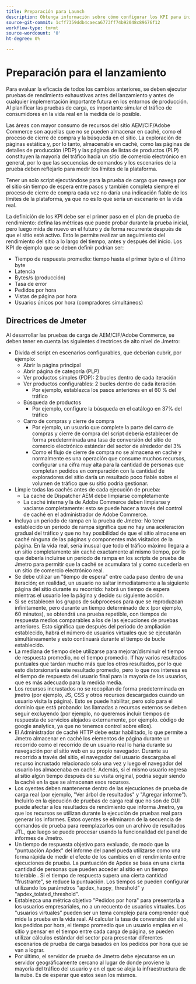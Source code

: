 ```yaml
---
title: Preparación para Launch
description: Obtenga información sobre cómo configurar los KPI para iniciar la solución Adobe Commerce y Adobe Experience Manager.
source-git-commit: 1cff7359ddb4caeca6773ff74b92048c89676f12
workflow-type: tm+mt
source-wordcount: '0'
ht-degree: 0%

---
```



# Preparación para el lanzamiento

Para evaluar la eficacia de todos los cambios anteriores, se deben ejecutar pruebas de rendimiento exhaustivas antes del lanzamiento y antes de cualquier implementación importante futura en los entornos de producción. Al planificar las pruebas de carga, es importante simular el tráfico de consumidores en la vida real en la medida de lo posible.

Las áreas con mayor consumo de recursos del sitio AEM/CIF/Adobe Commerce son aquellas que no se pueden almacenar en caché, como el proceso de cierre de compra y la búsqueda en el sitio. La exploración de páginas estática y, por lo tanto, almacenable en caché, como las páginas de detalles de producción (PDP) y las páginas de listas de productos (PLP) constituyen la mayoría del tráfico hacia un sitio de comercio electrónico en general, por lo que las secuencias de comandos y los escenarios de la prueba deben reflejarlo para medir los límites de la plataforma.

Tener un solo script ejecutándose para la prueba de carga que navega por el sitio sin tiempo de espera entre pasos y también completa siempre el proceso de cierre de compra cada vez no daría una indicación fiable de los límites de la plataforma, ya que no es lo que sería un escenario en la vida real.

La definición de los KPI debe ser el primer paso en el plan de prueba de rendimiento: defina las métricas que puede probar durante la prueba inicial, pero luego mida de nuevo en el futuro y de forma recurrente después de que el sitio esté activo. Esto le permite realizar un seguimiento del rendimiento del sitio a lo largo del tiempo, antes y después del inicio. Los KPI de ejemplo que se deben definir podrían ser:

- Tiempo de respuesta promedio: tiempo hasta el primer byte o el último byte
- Latencia
- Bytes/s (producción)
- Tasa de error
- Pedidos por hora
- Vistas de página por hora
- Usuarios únicos por hora (compradores simultáneos)

## Directrices de Jmeter

Al desarrollar las pruebas de carga de AEM/CIF/Adobe Commerce, se deben tener en cuenta las siguientes directrices de alto nivel de Jmetro:

- Divida el script en escenarios configurables, que deberían cubrir, por ejemplo:
   - Abrir la página principal
   - Abrir página de categoría (PLP)
   - Ver productos simples (PDP): 2 bucles dentro de cada iteración
   - Ver productos configurables: 2 bucles dentro de cada iteración
      - Por ejemplo, establezca los pasos anteriores en el 60 % del tráfico
   - Búsqueda de productos
      - Por ejemplo, configure la búsqueda en el catálogo en 37% del tráfico
   - Carro de compras y cierre de compra
      - Por ejemplo, un usuario que complete la parte del carro de compras y cierre de compra del script debería establecer de forma predeterminada una tasa de conversión del sitio de comercio electrónico estándar del sector de alrededor del 3%
      - Como el flujo de cierre de compra no se almacena en caché y normalmente es una operación que consume muchos recursos, configurar una cifra muy alta para la cantidad de personas que completan pedidos en comparación con la cantidad de exploradores del sitio daría un resultado poco fiable sobre el volumen de tráfico que su sitio podría gestionar.
- Limpie todas las cachés antes de cada ejecución de prueba:
   - La caché de Dispatcher AEM debe limpiarse completamente
   - La caché interna y la de Adobe Commerce deben limpiarse y vaciarse completamente: esto se puede hacer a través del control de caché en el administrador de Adobe Commerce.
- Incluya un periodo de rampa en la prueba de Jmetro: No tener establecido un periodo de rampa significa que no hay una aceleración gradual del tráfico y que no hay posibilidad de que el sitio almacene en caché ninguna de las páginas y componentes más visitados de la página. En la vida real, sería inusual que todo el tráfico máximo llegara a un sitio completamente sin caché exactamente al mismo tiempo, por lo que debería incluirse un periodo de rampa en los scripts de prueba de Jmetro para permitir que la caché se acumulara tal y como sucedería en un sitio de comercio electrónico real.
- Se debe utilizar un &quot;tiempo de espera&quot; entre cada paso dentro de una iteración; en realidad, un usuario no
saltar inmediatamente a la siguiente página del sitio durante su recorrido: habrá un tiempo de espera mientras el usuario lee la página y decide su siguiente acción.
- Si se establecen los grupos de subprocesos para que se reproduzcan infinitamente, pero durante un tiempo determinado de x (por ejemplo, 60 minutos), se obtendrá una prueba repetible, con tiempos de respuesta medios comparables a los de las ejecuciones de pruebas anteriores. Esto significa que después del periodo de ampliación establecido, habrá el número de usuarios virtuales que se ejecutarán simultáneamente y esto continuará durante el tiempo de bucle establecido.
- La mediana de tiempo debe utilizarse para mejorar/disminuir el tiempo de respuesta promedio, no el tiempo promedio. If
hay varios resultados puntuales que tardan mucho más que los otros resultados, por lo que esto distorsionaría este resultado promedio, pero lo que nos interesa es el tiempo de respuesta del usuario final para la mayoría de los usuarios, que es más adecuado para la medida media.
- Los recursos incrustados no se recopilan de forma predeterminada en jmetro (por ejemplo, JS, CSS y otros recursos descargados cuando un usuario visita la página). Esto se puede habilitar, pero solo para el dominio que está probando: las llamadas a recursos externos se deben seguir excluyendo (por ejemplo, no queremos incluir tiempos de respuesta de servicios alojados externamente, por ejemplo. código de google analytics, ya que no tenemos control sobre ellos).
- El Administrador de caché HTTP debe estar habilitado, lo que permite a Jmetro almacenar en caché los elementos de página durante un recorrido como
el recorrido de un usuario real lo haría durante su navegación por el sitio web en su propio navegador. Durante su recorrido a través del sitio, el navegador del usuario descargaba el recurso incrustado relacionado solo una vez y luego el navegador del usuario los almacenaba en caché. Además, si el mismo usuario regresa al sitio algún tiempo después de su visita original, podría seguir siendo la caché en la que se almacenan esos recursos.
- Los oyentes deben mantenerse dentro de las ejecuciones de prueba de carga real (por ejemplo, &quot;Ver árbol de resultados&quot; y &quot;Agregar informe&quot;). Incluirlo en la ejecución de pruebas de carga real que no son de GUI puede afectar a los resultados de rendimiento que informa Jmetro, ya que los recursos se utilizan durante la ejecución de pruebas real para generar los informes. Estos oyentes se eliminaron de la secuencia de comandos de prueba para reemplazarlos con un archivo de resultados JTL, que luego se puede procesar usando la funcionalidad del panel de informes de Jmetro.
- Un tiempo de respuesta objetivo para evaluado, de modo que la &quot;puntuación Apdex&quot; del informe del panel pueda utilizarse como una forma rápida de medir el efecto de los cambios en el rendimiento entre ejecuciones de prueba. La puntuación de Apdex se basa en una cierta cantidad de personas que pueden acceder al sitio en un tiempo tolerable . Si el tiempo de respuesta supera una cierta cantidad &quot;frustrante&quot;, se reduce la puntuación. Los tiempos se pueden configurar utilizando los parámetros &quot;apdex_happy_ threshold&quot; y &quot;apdex_tolated_threshold&quot;.
- Establezca una métrica objetivo &quot;Pedidos por hora&quot; para presentarla a los usuarios empresariales, no a un recuento de usuarios virtuales. Los &quot;usuarios virtuales&quot; pueden ser un tema complejo para comprender qué mide la prueba en la vida real. Al calcular la tasa de conversión del sitio, los pedidos por hora, el tiempo promedio que un usuario emplea en el sitio y pensar en el tiempo entre cada carga de página, se pueden utilizar cálculos estándar del sector para presentar diferentes escenarios de prueba de carga basados en los pedidos por hora que se van a lograr.
- Por último, el servidor de prueba de Jmetro debe ejecutarse en un servidor geográficamente cercano al lugar de donde proviene la mayoría del tráfico del usuario y en el que se aloja la infraestructura de la nube. Es de esperar que estos sean los mismos.
